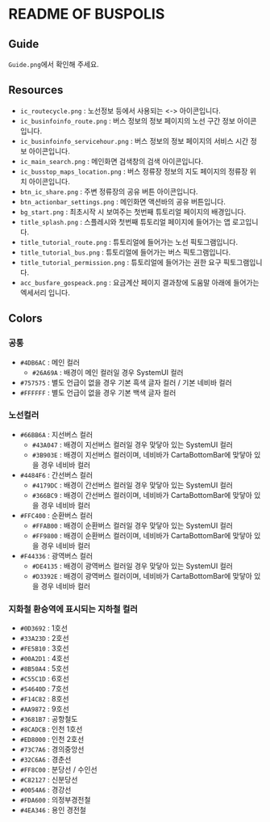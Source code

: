 # README OF BUSPOLIS

## Guide
`Guide.png`에서 확인해 주세요.

## Resources
- `ic_routecycle.png` : 노선정보 등에서 사용되는 <-> 아이콘입니다.
- `ic_businfoinfo_route.png` : 버스 정보의 정보 페이지의 노선 구간 정보 아이콘입니다.
- `ic_businfoinfo_servicehour.png` : 버스 정보의 정보 페이지의 서비스 시간 정보 아이콘입니다.
- `ic_main_search.png` : 메인화면 검색창의 검색 아이콘입니다.
- `ic_busstop_maps_location.png` : 버스 정류장 정보의 지도 페이지의 정류장 위치 아이콘입니다.
- `btn_ic_share.png` : 주변 정류장의 공유 버튼 아이콘입니다.
- `btn_actionbar_settings.png` : 메인화면 액션바의 공유 버튼입니다.
- `bg_start.png` : 최초시작 시 보여주는 첫번째 튜토리얼 페이지의 배경입니다.
- `title_splash.png` : 스플레시와 첫번째 튜토리얼 페이지에 들어가는 앱 로고입니다.
- `title_tutorial_route.png` : 튜토리얼에 들어가는 노선 픽토그램입니다.
- `title_tutorial_bus.png` : 튜토리얼에 들어가는 버스 픽토그램입니다.
- `title_tutorial_permission.png` : 튜토리얼에 들어가는 권한 요구 픽토그램입니다.
- `acc_busfare_gospeack.png` : 요금계산 페이지 결과창에 도움말 아래에 들어가는 엑세서리 입니다.

## Colors

### 공통
- `#4DB6AC` : 메인 컬러
	- `#26A69A` : 배경이 메인 컬러일 경우 SystemUI 컬러
- `#757575` : 별도 언급이 없을 경우 기본 흑색 글자 컬러 / 기본 네비바 컬러
- `#FFFFFF` : 별도 언급이 없을 경우 기본 백색 글자 컬러

### 노선컬러
- `#66BB6A` : 지선버스 컬러
	- `#43A047` : 배경이 지선버스 컬러일 경우 맞닿아 있는 SystemUI 컬러
	- `#3B903E` : 배경이 지선버스 컬러이며, 네비바가 CartaBottomBar에 맞닿아 있을 경우 네비바 컬러
- `#4484F6` : 간선버스 컬러
	- `#4179DC` : 배경이 간선버스 컬러일 경우 맞닿아 있는 SystemUI 컬러
	- `#366BC9` : 배경이 간선버스 컬러이며, 네비바가 CartaBottomBar에 맞닿아 있을 경우 네비바 컬러
- `#FFC400` : 순환버스 컬러
	- `#FFAB00` : 배경이 순환버스 컬러일 경우 맞닿아 있는 SystemUI 컬러
	- `#FF9800` : 배경이 순환버스 컬러이며, 네비바가 CartaBottomBar에 맞닿아 있을 경우 네비바 컬러
- `#F44336` : 광역버스 컬러
	- `#DE4135` : 배경이 광역버스 컬러일 경우 맞닿아 있는 SystemUI 컬러
	- `#D3392E` : 배경이 광역버스 컬러이며, 네비바가 CartaBottomBar에 맞닿아 있을 경우 네비바 컬러

### 지화철 환승역에 표시되는 지하철 컬러
- `#0D3692` : 1호선
- `#33A23D` : 2호선
- `#FE5B10` : 3호선
- `#00A2D1` : 4호선
- `#8B50A4` : 5호선
- `#C55C1D` : 6호선
- `#54640D` : 7호선
- `#F14C82` : 8호선
- `#AA9872` : 9호선
- `#3681B7` : 공항철도
- `#8CADCB` : 인천 1호선
- `#ED8000` : 인천 2호선
- `#73C7A6` : 경의중앙선
- `#32C6A6` : 경춘선
- `#FF8C00` : 분당선 / 수인선
- `#C82127` : 신분당선
- `#0054A6` : 경강선
- `#FDA600` : 의정부경전철
- `#4EA346` : 용인 경전철
